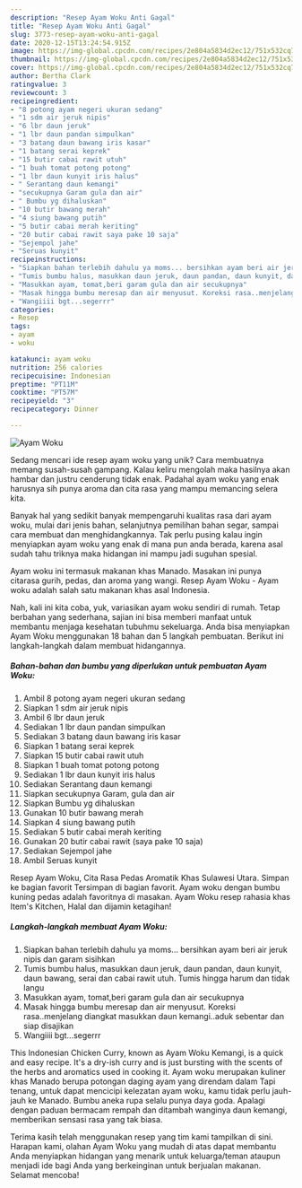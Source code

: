 ```yaml
---
description: "Resep Ayam Woku Anti Gagal"
title: "Resep Ayam Woku Anti Gagal"
slug: 3773-resep-ayam-woku-anti-gagal
date: 2020-12-15T13:24:54.915Z
image: https://img-global.cpcdn.com/recipes/2e804a5834d2ec12/751x532cq70/ayam-woku-foto-resep-utama.jpg
thumbnail: https://img-global.cpcdn.com/recipes/2e804a5834d2ec12/751x532cq70/ayam-woku-foto-resep-utama.jpg
cover: https://img-global.cpcdn.com/recipes/2e804a5834d2ec12/751x532cq70/ayam-woku-foto-resep-utama.jpg
author: Bertha Clark
ratingvalue: 3
reviewcount: 3
recipeingredient:
- "8 potong ayam negeri ukuran sedang"
- "1 sdm air jeruk nipis"
- "6 lbr daun jeruk"
- "1 lbr daun pandan simpulkan"
- "3 batang daun bawang iris kasar"
- "1 batang serai keprek"
- "15 butir cabai rawit utuh"
- "1 buah tomat potong potong"
- "1 lbr daun kunyit iris halus"
- " Serantang daun kemangi"
- "secukupnya Garam gula dan air"
- " Bumbu yg dihaluskan"
- "10 butir bawang merah"
- "4 siung bawang putih"
- "5 butir cabai merah keriting"
- "20 butir cabai rawit saya pake 10 saja"
- "Sejempol jahe"
- "Seruas kunyit"
recipeinstructions:
- "Siapkan bahan terlebih dahulu ya moms... bersihkan ayam beri air jeruk nipis dan garam sisihkan"
- "Tumis bumbu halus, masukkan daun jeruk, daun pandan, daun kunyit, daun bawang, serai dan cabai rawit utuh. Tumis hingga harum dan tidak langu"
- "Masukkan ayam, tomat,beri garam gula dan air secukupnya"
- "Masak hingga bumbu meresap dan air menyusut. Koreksi rasa..menjelang diangkat masukkan daun kemangi..aduk sebentar dan siap disajikan"
- "Wangiiii bgt...segerrr"
categories:
- Resep
tags:
- ayam
- woku

katakunci: ayam woku 
nutrition: 256 calories
recipecuisine: Indonesian
preptime: "PT11M"
cooktime: "PT57M"
recipeyield: "3"
recipecategory: Dinner

---
```



![Ayam Woku](https://img-global.cpcdn.com/recipes/2e804a5834d2ec12/751x532cq70/ayam-woku-foto-resep-utama.jpg)

Sedang mencari ide resep ayam woku yang unik? Cara membuatnya memang susah-susah gampang. Kalau keliru mengolah maka hasilnya akan hambar dan justru cenderung tidak enak. Padahal ayam woku yang enak harusnya sih punya aroma dan cita rasa yang mampu memancing selera kita.

Banyak hal yang sedikit banyak mempengaruhi kualitas rasa dari ayam woku, mulai dari jenis bahan, selanjutnya pemilihan bahan segar, sampai cara membuat dan menghidangkannya. Tak perlu pusing kalau ingin menyiapkan ayam woku yang enak di mana pun anda berada, karena asal sudah tahu triknya maka hidangan ini mampu jadi suguhan spesial.

Ayam woku ini termasuk makanan khas Manado. Masakan ini punya citarasa gurih, pedas, dan aroma yang wangi. Resep Ayam Woku - Ayam woku adalah salah satu makanan khas asal Indonesia.


Nah, kali ini kita coba, yuk, variasikan ayam woku sendiri di rumah. Tetap berbahan yang sederhana, sajian ini bisa memberi manfaat untuk membantu menjaga kesehatan tubuhmu sekeluarga. Anda bisa menyiapkan Ayam Woku menggunakan 18 bahan dan 5 langkah pembuatan. Berikut ini langkah-langkah dalam membuat hidangannya.

<!--inarticleads1-->

##### Bahan-bahan dan bumbu yang diperlukan untuk pembuatan Ayam Woku:

1. Ambil 8 potong ayam negeri ukuran sedang
1. Siapkan 1 sdm air jeruk nipis
1. Ambil 6 lbr daun jeruk
1. Sediakan 1 lbr daun pandan simpulkan
1. Sediakan 3 batang daun bawang iris kasar
1. Siapkan 1 batang serai keprek
1. Siapkan 15 butir cabai rawit utuh
1. Siapkan 1 buah tomat potong potong
1. Sediakan 1 lbr daun kunyit iris halus
1. Sediakan  Serantang daun kemangi
1. Siapkan secukupnya Garam, gula dan air
1. Siapkan  Bumbu yg dihaluskan
1. Gunakan 10 butir bawang merah
1. Siapkan 4 siung bawang putih
1. Sediakan 5 butir cabai merah keriting
1. Gunakan 20 butir cabai rawit (saya pake 10 saja)
1. Sediakan Sejempol jahe
1. Ambil Seruas kunyit


Resep Ayam Woku, Cita Rasa Pedas Aromatik Khas Sulawesi Utara. Simpan ke bagian favorit Tersimpan di bagian favorit. Ayam woku dengan bumbu kuning pedas adalah favoritnya di masakan. Ayam Woku resep rahasia khas Item&#39;s Kitchen, Halal dan dijamin ketagihan! 

<!--inarticleads2-->

##### Langkah-langkah membuat Ayam Woku:

1. Siapkan bahan terlebih dahulu ya moms... bersihkan ayam beri air jeruk nipis dan garam sisihkan
1. Tumis bumbu halus, masukkan daun jeruk, daun pandan, daun kunyit, daun bawang, serai dan cabai rawit utuh. Tumis hingga harum dan tidak langu
1. Masukkan ayam, tomat,beri garam gula dan air secukupnya
1. Masak hingga bumbu meresap dan air menyusut. Koreksi rasa..menjelang diangkat masukkan daun kemangi..aduk sebentar dan siap disajikan
1. Wangiiii bgt...segerrr


This Indonesian Chicken Curry, known as Ayam Woku Kemangi, is a quick and easy recipe. It&#39;s a dry-ish curry and is just bursting with the scents of the herbs and aromatics used in cooking it. Ayam woku merupakan kuliner khas Manado berupa potongan daging ayam yang direndam dalam Tapi tenang, untuk dapat mencicipi kelezatan ayam woku, kamu tidak perlu jauh-jauh ke Manado. Bumbu aneka rupa selalu punya daya goda. Apalagi dengan paduan bermacam rempah dan ditambah wanginya daun kemangi, memberikan sensasi rasa yang tak biasa. 

Terima kasih telah menggunakan resep yang tim kami tampilkan di sini. Harapan kami, olahan Ayam Woku yang mudah di atas dapat membantu Anda menyiapkan hidangan yang menarik untuk keluarga/teman ataupun menjadi ide bagi Anda yang berkeinginan untuk berjualan makanan. Selamat mencoba!
